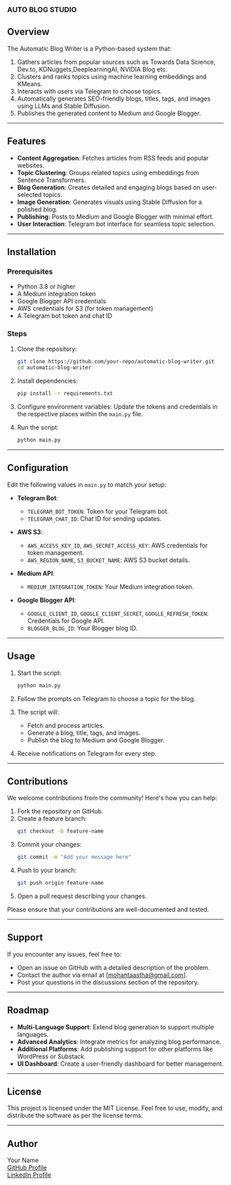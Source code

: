 ### AUTO BLOG STUDIO

## Overview
The Automatic Blog Writer is a Python-based system that:
1. Gathers articles from popular sources such as Towards Data Science, Dev.to, KDNuggets,DeeplearningAI, NVIDIA Blog etc.
2. Clusters and ranks topics using machine learning embeddings and KMeans.
3. Interacts with users via Telegram to choose topics.
4. Automatically generates SEO-friendly blogs, titles, tags, and images using LLMs and Stable Diffusion.
5. Publishes the generated content to Medium and Google Blogger.

---

## Features
- **Content Aggregation**: Fetches articles from RSS feeds and popular websites.
- **Topic Clustering**: Groups related topics using embeddings from Sentence Transformers.
- **Blog Generation**: Creates detailed and engaging blogs based on user-selected topics.
- **Image Generation**: Generates visuals using Stable Diffusion for a polished blog.
- **Publishing**: Posts to Medium and Google Blogger with minimal effort.
- **User Interaction**: Telegram bot interface for seamless topic selection.

---

## Installation

### Prerequisites
- Python 3.8 or higher
- A Medium integration token
- Google Blogger API credentials
- AWS credentials for S3 (for token management)
- A Telegram bot token and chat ID

### Steps
1. Clone the repository:
   ```bash
   git clone https://github.com/your-repo/automatic-blog-writer.git
   cd automatic-blog-writer
   ```

2. Install dependencies:
   ```bash
   pip install -r requirements.txt
   ```

3. Configure environment variables:
   Update the tokens and credentials in the respective places within the `main.py` file.

4. Run the script:
   ```bash
   python main.py
   ```

---

## Configuration
Edit the following values in `main.py` to match your setup:

- **Telegram Bot**:
  - `TELEGRAM_BOT_TOKEN`: Token for your Telegram bot.
  - `TELEGRAM_CHAT_ID`: Chat ID for sending updates.

- **AWS S3**:
  - `AWS_ACCESS_KEY_ID`, `AWS_SECRET_ACCESS_KEY`: AWS credentials for token management.
  - `AWS_REGION_NAME`, `S3_BUCKET_NAME`: AWS S3 bucket details.

- **Medium API**:
  - `MEDIUM_INTEGRATION_TOKEN`: Your Medium integration token.

- **Google Blogger API**:
  - `GOOGLE_CLIENT_ID`, `GOOGLE_CLIENT_SECRET`, `GOOGLE_REFRESH_TOKEN`: Credentials for Google API.
  - `BLOGGER_BLOG_ID`: Your Blogger blog ID.

---

## Usage
1. Start the script:
   ```bash
   python main.py
   ```

2. Follow the prompts on Telegram to choose a topic for the blog.

3. The script will:
   - Fetch and process articles.
   - Generate a blog, title, tags, and images.
   - Publish the blog to Medium and Google Blogger.

4. Receive notifications on Telegram for every step.

---

## Contributions
We welcome contributions from the community! Here's how you can help:
1. Fork the repository on GitHub.
2. Create a feature branch:
   ```bash
   git checkout -b feature-name
   ```
3. Commit your changes:
   ```bash
   git commit -m "Add your message here"
   ```
4. Push to your branch:
   ```bash
   git push origin feature-name
   ```
5. Open a pull request describing your changes.

Please ensure that your contributions are well-documented and tested.

---

## Support
If you encounter any issues, feel free to:
- Open an issue on GitHub with a detailed description of the problem.
- Contact the author via email at [mohantaastha@gmail.com].
- Post your questions in the discussions section of the repository.

---

## Roadmap
- **Multi-Language Support**: Extend blog generation to support multiple languages.
- **Advanced Analytics**: Integrate metrics for analyzing blog performance.
- **Additional Platforms**: Add publishing support for other platforms like WordPress or Substack.
- **UI Dashboard**: Create a user-friendly dashboard for better management.

---

## License
This project is licensed under the MIT License. Feel free to use, modify, and distribute the software as per the license terms.

---

## Author
Your Name  
[GitHub Profile](https://github.com/asthalochan)  
[LinkedIn Profile](https://www.linkedin.com/in/asthalochan-mohanta/)  
